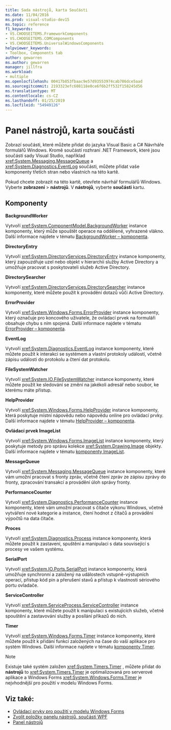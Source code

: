 ```yaml
---
title: Sada nástrojů, karta Součásti
ms.date: 11/04/2016
ms.prod: visual-studio-dev15
ms.topic: reference
f1_keywords:
- VS.CHOOSEITEMS.FrameworkComponents
- VS.CHOOSEITEMS.COMComponents
- VS.CHOOSEITEMS.UniversalWindowsComponents
helpviewer_keywords:
- Toolbox, Components tab
author: gewarren
ms.author: gewarren
manager: jillfra
ms.workload:
- multiple
ms.openlocfilehash: 00417b853fbaac9e57d93553974cab786dce5aad
ms.sourcegitcommit: 2193323efc608118e0ce6f6b2ff532f158245d56
ms.translationtype: MT
ms.contentlocale: cs-CZ
ms.lasthandoff: 01/25/2019
ms.locfileid: "54949126"
---
```

# <a name="toolbox-components-tab"></a>Panel nástrojů, karta součásti

Zobrazí součásti, které můžete přidat do jazyka Visual Basic a C# Návrháře formulářů Windows. Kromě součástí rozhraní .NET Framework, které jsou součástí sady Visual Studio, například <xref:System.Messaging.MessageQueue> a <xref:System.Diagnostics.EventLog> součásti, můžete přidat vaše komponenty třetích stran nebo vlastních na této kartě.

Pokud chcete zobrazit na této kartě, otevřete návrhář formulářů Windows. Vyberte **zobrazení** > **nástrojů**. V **nástrojů**, vyberte **součásti** kartu.

## <a name="components"></a>Komponenty

**BackgroundWorker**

Vytvoří <xref:System.ComponentModel.BackgroundWorker> instance komponenty, který může spouštět operace na oddělené, vyhrazené vlákno. Další informace najdete v tématu [BackgroundWorker – komponenta](/dotnet/framework/winforms/controls/backgroundworker-component).

**DirectoryEntry**

Vytvoří <xref:System.DirectoryServices.DirectoryEntry> instance komponenty, který zapouzdřuje uzel nebo objekt v hierarchii služby Active Directory a umožňuje pracovat s poskytovateli služeb Active Directory.

**DirectorySearcher**

Vytvoří <xref:System.DirectoryServices.DirectorySearcher> instance komponenty, které můžete použít k provádění dotazů vůči Active Directory.

**ErrorProvider**

Vytvoří <xref:System.Windows.Forms.ErrorProvider> instance komponenty, který označuje pro koncového uživatele, že ovládací prvek na formuláři obsahuje chybu s ním spojená. Další informace najdete v tématu [ErrorProvider – komponenta](/dotnet/framework/winforms/controls/errorprovider-component-windows-forms).

**EventLog**

Vytvoří <xref:System.Diagnostics.EventLog> instance komponenty, které můžete použít k interakci se systémem a vlastní protokoly událostí, včetně zápisu události do protokolu a čtení dat protokolu.

**FileSystemWatcher**

Vytvoří <xref:System.IO.FileSystemWatcher> instance komponenty, které můžete použít ke sledování se změní na jakékoli adresář nebo soubor, ke kterému máte přístup.

**HelpProvider**

Vytvoří <xref:System.Windows.Forms.HelpProvider> instance komponenty, která poskytuje místní nápovědu nebo nápovědu online pro ovládací prvky. Další informace najdete v tématu [HelpProvider – komponenta](/dotnet/framework/winforms/controls/helpprovider-component-windows-forms).

**Ovládací prvek ImageList**

Vytvoří <xref:System.Windows.Forms.ImageList> instance komponenty, který poskytuje metody pro správu kolekce <xref:System.Drawing.Image> objekty. Další informace najdete v tématu [komponenty ImageList](/dotnet/framework/winforms/controls/imagelist-component-windows-forms).

**MessageQueue**

Vytvoří <xref:System.Messaging.MessageQueue> instance komponenty, které vám umožní pracovat s fronty zpráv, včetně čtení zpráv ze zápisu zprávy do fronty, zpracování transakcí a provádění úloh správy fronty.

**PerformanceCounter**

Vytvoří <xref:System.Diagnostics.PerformanceCounter> instance komponenty, které vám umožní pracovat s čítače výkonu Windows, včetně vytváření nové kategorie a instance, čtení hodnot z čítačů a provádění výpočtů na data čítače.

**Proces**

Vytvoří <xref:System.Diagnostics.Process> instance komponenty, která můžete použít k zastavení, spuštění a manipulaci s data související s procesy ve vašem systému.

**SerialPort**

Vytvoří <xref:System.IO.Ports.SerialPort> instance komponenty, která umožňuje synchronní a založený na událostech vstupně-výstupních operací, přístup kód pin a přerušení stavů a přístup k vlastnosti sériového portu ovladače.

**ServiceController**

Vytvoří <xref:System.ServiceProcess.ServiceController> instance komponenty, které můžete použít k manipulaci s existujících služeb, včetně spouštění a zastavování služby a posílání příkazů do nich.

**Timer**

Vytvoří <xref:System.Windows.Forms.Timer> instance komponenty, které můžete použít k přidání funkcí založených na čase do vaší aplikace pro systém Windows. Další informace najdete v tématu [komponenty Timer](/dotnet/framework/winforms/controls/timer-component-windows-forms).

> [!NOTE]
> Existuje také systém založen <xref:System.Timers.Timer> , můžete přidat do **nástrojů** to <xref:System.Timers.Timer> je optimalizovaná pro serverové aplikace a Windows Forms <xref:System.Windows.Forms.Timer> je nejvhodnější pro použití v modelu Windows Forms.

## <a name="see-also"></a>Viz také:

- [Ovládací prvky pro použití v modelu Windows Forms](/dotnet/framework/winforms/controls/controls-to-use-on-windows-forms)
- [Zvolit položky panelu nástrojů, součásti WPF](choose-toolbox-items-wpf-components.md)
- [Panel nástrojů](../../ide/reference/toolbox.md)